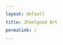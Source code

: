 ```yaml
---
layout: default
title: JFeelgood Art
permalink: /
---
```



<!DOCTYPE html>
<html lang="en">
<head>
    <meta charset="UTF-8">
    <meta name="viewport" content="width=device-width, initial-scale=1.0">
    <title>JFeelgood - Transform Through Art</title>
    <style>
        * {
            margin: 0;
            padding: 0;
            box-sizing: border-box;
        }

        :root {
            --primary-cta: #2d5f4f;
            --text-dark: #2a2a2a;
            --bg-light: #fafafa;
            --accent-light: #f5f5f5;
        }

        body {
            font-family: Georgia, 'Times New Roman', serif;
            background-color: var(--bg-light);
            color: var(--text-dark);
            line-height: 1.6;
            overflow-x: hidden;
        }

        /* Sticky CTA Bar */
        .sticky-cta {
            position: fixed;
            bottom: 0;
            left: 0;
            right: 0;
            background: rgba(255, 255, 255, 0.98);
            backdrop-filter: blur(10px);
            padding: 15px 20px;
            box-shadow: 0 -2px 20px rgba(0, 0, 0, 0.1);
            z-index: 1000;
            transform: translateY(100%);
            transition: transform 0.3s ease;
        }

        .sticky-cta.visible {
            transform: translateY(0);
        }

        .sticky-cta-content {
            max-width: 1200px;
            margin: 0 auto;
            display: flex;
            align-items: center;
            justify-content: space-between;
            gap: 20px;
            flex-wrap: wrap;
        }

        .sticky-cta p {
            font-size: 14px;
            margin: 0;
        }

        .sticky-cta form {
            display: flex;
            gap: 10px;
            flex: 1;
            max-width: 400px;
        }

        /* Hero Section */
        .hero {
            height: 100vh;
            min-height: 600px;
            position: relative;
            display: flex;
            align-items: center;
            justify-content: center;
            background: linear-gradient(135deg, #667eea 0%, #764ba2 100%);
            overflow: hidden;
        }

        .hero-overlay {
            position: absolute;
            top: 0;
            left: 0;
            right: 0;
            bottom: 0;
            background: rgba(0, 0, 0, 0.3);
            z-index: 1;
        }

        .hero-content {
            position: relative;
            z-index: 2;
            text-align: center;
            color: white;
            padding: 20px;
            max-width: 800px;
            animation: fadeInUp 1s ease;
        }

        @keyframes fadeInUp {
            from {
                opacity: 0;
                transform: translateY(30px);
            }
            to {
                opacity: 1;
                transform: translateY(0);
            }
        }

        .hero h1 {
            font-size: clamp(2.5rem, 6vw, 4.5rem);
            margin-bottom: 20px;
            font-weight: 400;
            letter-spacing: 2px;
        }

        .hero p {
            font-size: clamp(1.1rem, 2vw, 1.4rem);
            margin-bottom: 40px;
            opacity: 0.95;
        }

        /* Container */
        .container {
            max-width: 1200px;
            margin: 0 auto;
            padding: 0 20px;
        }

        /* Section Styles */
        section {
            padding: 80px 0;
        }

        .section-title {
            font-size: clamp(2rem, 4vw, 3rem);
            text-align: center;
            margin-bottom: 50px;
            font-weight: 400;
        }

        /* Email Capture Section */
        .email-capture {
            background: var(--accent-light);
            padding: 60px 0;
        }

        .email-form {
            max-width: 600px;
            margin: 0 auto;
            text-align: center;
        }

        .email-form h2 {
            font-size: 2rem;
            margin-bottom: 15px;
        }

        .email-form p {
            margin-bottom: 30px;
            font-size: 1.1rem;
        }

        .form-group {
            display: flex;
            gap: 15px;
            flex-wrap: wrap;
        }

        input[type="email"] {
            flex: 1;
            min-width: 250px;
            padding: 15px 20px;
            border: 2px solid #ddd;
            border-radius: 4px;
            font-size: 16px;
            font-family: inherit;
            transition: border-color 0.3s;
        }

        input[type="email"]:focus {
            outline: none;
            border-color: var(--primary-cta);
        }

        .btn {
            padding: 15px 35px;
            background: var(--primary-cta);
            color: white;
            border: none;
            border-radius: 4px;
            font-size: 16px;
            font-family: inherit;
            cursor: pointer;
            transition: all 0.3s ease;
            text-decoration: none;
            display: inline-block;
        }

        .btn:hover {
            background: #1f4437;
            transform: translateY(-2px);
            box-shadow: 0 4px 12px rgba(45, 95, 79, 0.3);
        }

        .btn-secondary {
            background: white;
            color: var(--primary-cta);
            border: 2px solid var(--primary-cta);
        }

        .btn-secondary:hover {
            background: var(--primary-cta);
            color: white;
        }

        /* Book Feature Section */
        .book-feature {
            background: white;
        }

        .book-content {
            display: grid;
            grid-template-columns: 1fr 1fr;
            gap: 60px;
            align-items: center;
        }

        .book-image {
            text-align: center;
        }

        .book-cover {
            width: 100%;
            max-width: 400px;
            height: auto;
            box-shadow: 0 20px 60px rgba(0, 0, 0, 0.2);
            transition: transform 0.3s ease;
        }

        .book-cover:hover {
            transform: scale(1.05);
        }

        .book-info h2 {
            font-size: 2.5rem;
            margin-bottom: 20px;
        }

        .book-info p {
            font-size: 1.1rem;
            margin-bottom: 30px;
            line-height: 1.8;
        }

        /* Art Prints Gallery */
        .prints-gallery {
            background: var(--bg-light);
        }

        .gallery-grid {
            display: grid;
            grid-template-columns: repeat(auto-fit, minmax(300px, 1fr));
            gap: 30px;
            margin-bottom: 40px;
        }

        .print-item {
            background: white;
            border-radius: 8px;
            overflow: hidden;
            transition: transform 0.3s ease, box-shadow 0.3s ease;
            cursor: pointer;
        }

        .print-item:hover {
            transform: translateY(-10px);
            box-shadow: 0 15px 40px rgba(0, 0, 0, 0.15);
        }

        .print-image {
            width: 100%;
            height: 350px;
            background: linear-gradient(135deg, #667eea 0%, #764ba2 100%);
            display: flex;
            align-items: center;
            justify-content: center;
            color: white;
            font-size: 1.2rem;
        }

        .print-info {
            padding: 20px;
            text-align: center;
        }

        .print-info h3 {
            font-size: 1.3rem;
            margin-bottom: 10px;
        }

        .print-price {
            font-size: 1.2rem;
            color: var(--primary-cta);
            font-weight: bold;
        }

        .gallery-cta {
            text-align: center;
        }

        /* Artist Bio Section */
        .artist-bio {
            background: white;
        }

        .bio-content {
            display: grid;
            grid-template-columns: 300px 1fr;
            gap: 60px;
            align-items: start;
        }

        .bio-image {
            width: 100%;
            height: 300px;
            background: linear-gradient(135deg, #667eea 0%, #764ba2 100%);
            border-radius: 8px;
        }

        .bio-text h2 {
            font-size: 2.5rem;
            margin-bottom: 20px;
        }

        .bio-text p {
            font-size: 1.1rem;
            margin-bottom: 20px;
            line-height: 1.8;
        }

        .social-links {
            display: flex;
            gap: 20px;
            margin-top: 30px;
        }

        .social-icon {
            width: 40px;
            height: 40px;
            background: var(--primary-cta);
            color: white;
            display: flex;
            align-items: center;
            justify-content: center;
            border-radius: 50%;
            text-decoration: none;
            transition: all 0.3s ease;
        }

        .social-icon:hover {
            background: #1f4437;
            transform: scale(1.1);
        }

        /* Footer */
        footer {
            background: var(--text-dark);
            color: white;
            padding: 60px 0 30px;
        }

        .footer-content {
            display: grid;
            grid-template-columns: repeat(auto-fit, minmax(250px, 1fr));
            gap: 40px;
            margin-bottom: 40px;
        }

        .footer-section h3 {
            margin-bottom: 20px;
            font-size: 1.3rem;
        }

        .footer-section p,
        .footer-section a {
            color: rgba(255, 255, 255, 0.8);
            text-decoration: none;
            display: block;
            margin-bottom: 10px;
        }

        .footer-section a:hover {
            color: white;
        }

        .footer-bottom {
            border-top: 1px solid rgba(255, 255, 255, 0.1);
            padding-top: 30px;
            text-align: center;
            color: rgba(255, 255, 255, 0.6);
        }

        .success-message {
            display: none;
            padding: 15px;
            background: #d4edda;
            color: #155724;
            border-radius: 4px;
            margin-top: 15px;
        }

        /* Responsive Design */
        @media (max-width: 768px) {
            .book-content,
            .bio-content {
                grid-template-columns: 1fr;
            }

            .sticky-cta-content {
                flex-direction: column;
                text-align: center;
            }

            .sticky-cta form {
                max-width: 100%;
            }

            .form-group {
                flex-direction: column;
            }

            input[type="email"],
            .btn {
                width: 100%;
            }

            section {
                padding: 50px 0;
            }
        }
    </style>
</head>
<body>
    <!-- Sticky CTA Bar -->
    <div class="sticky-cta" id="stickyCta">
        <div class="sticky-cta-content">
            <p><strong>Transform your perspective.</strong> Join our community for exclusive art insights.</p>
            <form onsubmit="handleEmailSubmit(event, 'sticky')">
                <input type="email" placeholder="Enter your email" required>
                <button type="submit" class="btn">Subscribe</button>
            </form>
        </div>
    </div>


 <img src="assets/images/JFeelgood_Montage.gif" 
     alt="JFeelgood_Montage" 
     style="max-width:200px; border-radius:12px; display:block; margin:1.5em auto 1em auto;" />

    <!-- Hero Section -->
    <section class="hero">
        <div class="hero-overlay"></div>
        <div class="hero-content">
            <h1>Transform Through Art</h1>
            <p>Discover the intersection of creativity, self-discovery, and visual storytelling. Welcome to a journey of personal transformation through the power of artistic expression.</p>
            <a href="#email-capture" class="btn">Start Your Journey</a>
        </div>
    </section>

    <!-- Email Capture Section -->
    <section class="email-capture" id="email-capture">
        <div class="container">
            <div class="email-form">
                <h2>Join the Community</h2>
                <p>Get exclusive access to new artwork, inspiration for personal growth, and insights into the creative process.</p>
                <form onsubmit="handleEmailSubmit(event, 'main')">
                    <div class="form-group">
                        <input type="email" placeholder="Your email address" required>
                        <button type="submit" class="btn">Subscribe Now</button>
                    </div>
                </form>
                <div class="success-message" id="mainSuccess">
                    Thank you for subscribing! Check your email for confirmation.
                </div>
            </div>
        </div>
    </section>

    <!-- Book Feature Section -->
    <section class="book-feature">
        <div class="container">
            <div class="book-content">
                <div class="book-image">
                    <div class="book-cover" style="background: linear-gradient(135deg, #667eea 0%, #764ba2 100%); display: flex; align-items: center; justify-content: center; color: white; font-size: 2rem; height: 500px;">
                        Thought Entropy
                    </div>
                </div>
                <div class="book-info">
                    <h2>Thought Entropy</h2>
                    <p>A transformative exploration of chaos, creativity, and the human condition. Thought Entropy invites you to embrace the beautiful disorder of your inner world and channel it into purposeful action.</p>
                    <p>Through powerful narratives and profound insights, discover how disorder can become your greatest source of creative energy and personal growth.</p>
                    <a href="https://www.amazon.com" target="_blank" class="btn">Buy on Amazon</a>
                </div>
            </div>
        </div>
    </section>

    <!-- Featured Art Prints -->
    <section class="prints-gallery">
        <div class="container">
            <h2 class="section-title">Featured Art Prints</h2>
            <div class="gallery-grid">
                <div class="print-item">
                    <div class="print-image">Ethereal Dreams</div>
                    <div class="print-info">
                        <h3>Ethereal Dreams</h3>
                        <p class="print-price">$125</p>
                    </div>
                </div>
                <div class="print-item">
                    <div class="print-image">Inner Cosmos</div>
                    <div class="print-info">
                        <h3>Inner Cosmos</h3>
                        <p class="print-price">$150</p>
                    </div>
                </div>
                <div class="print-item">
                    <div class="print-image">Transformation</div>
                    <div class="print-info">
                        <h3>Transformation</h3>
                        <p class="print-price">$135</p>
                    </div>
                </div>
                <div class="print-item">
                    <div class="print-image">Mindful Chaos</div>
                    <div class="print-info">
                        <h3>Mindful Chaos</h3>
                        <p class="print-price">$140</p>
                    </div>
                </div>
            </div>
            <div class="gallery-cta">
                <a href="#" class="btn">Browse Full Print Shop</a>
            </div>
        </div>
    </section>

    <!-- Artist Bio -->
    <section class="artist-bio">
        <div class="container">
            <div class="bio-content">
                <div class="bio-image"></div>
                <div class="bio-text">
                    <h2>About the Artist</h2>
                    <p>JFeelgood is an artist dedicated to exploring the depths of human consciousness through visual storytelling. With a focus on personal transformation and self-discovery, each piece invites viewers to confront their own inner landscapes.</p>
                    <p>Inspired by the philosophy that chaos can become creation, and that our struggles can transform into our greatest strengths, JFeelgood's work bridges the gap between abstract expression and tangible emotional resonance.</p>
                    <p><strong>Mission:</strong> To inspire personal transformation through art that speaks to the universal human experience of growth, struggle, and ultimately, triumph.</p>
                    <div class="social-links">
                        <a href="https://instagram.com" target="_blank" class="social-icon" title="Instagram">
                            <svg width="20" height="20" fill="currentColor" viewBox="0 0 24 24">
                                <path d="M12 2.163c3.204 0 3.584.012 4.85.07 3.252.148 4.771 1.691 4.919 4.919.058 1.265.069 1.645.069 4.849 0 3.205-.012 3.584-.069 4.849-.149 3.225-1.664 4.771-4.919 4.919-1.266.058-1.644.07-4.85.07-3.204 0-3.584-.012-4.849-.07-3.26-.149-4.771-1.699-4.919-4.92-.058-1.265-.07-1.644-.07-4.849 0-3.204.013-3.583.07-4.849.149-3.227 1.664-4.771 4.919-4.919 1.266-.057 1.645-.069 4.849-.069zm0-2.163c-3.259 0-3.667.014-4.947.072-4.358.2-6.78 2.618-6.98 6.98-.059 1.281-.073 1.689-.073 4.948 0 3.259.014 3.668.072 4.948.2 4.358 2.618 6.78 6.98 6.98 1.281.058 1.689.072 4.948.072 3.259 0 3.668-.014 4.948-.072 4.354-.2 6.782-2.618 6.979-6.98.059-1.28.073-1.689.073-4.948 0-3.259-.014-3.667-.072-4.947-.196-4.354-2.617-6.78-6.979-6.98-1.281-.059-1.69-.073-4.949-.073zm0 5.838c-3.403 0-6.162 2.759-6.162 6.162s2.759 6.163 6.162 6.163 6.162-2.759 6.162-6.163c0-3.403-2.759-6.162-6.162-6.162zm0 10.162c-2.209 0-4-1.79-4-4 0-2.209 1.791-4 4-4s4 1.791 4 4c0 2.21-1.791 4-4 4zm6.406-11.845c-.796 0-1.441.645-1.441 1.44s.645 1.44 1.441 1.44c.795 0 1.439-.645 1.439-1.44s-.644-1.44-1.439-1.44z"/>
                            </svg>
                        </a>
                        <a href="https://facebook.com" target="_blank" class="social-icon" title="Facebook">
                            <svg width="20" height="20" fill="currentColor" viewBox="0 0 24 24">
                                <path d="M24 12.073c0-6.627-5.373-12-12-12s-12 5.373-12 12c0 5.99 4.388 10.954 10.125 11.854v-8.385H7.078v-3.47h3.047V9.43c0-3.007 1.792-4.669 4.533-4.669 1.312 0 2.686.235 2.686.235v2.953H15.83c-1.491 0-1.956.925-1.956 1.874v2.25h3.328l-.532 3.47h-2.796v8.385C19.612 23.027 24 18.062 24 12.073z"/>
                            </svg>
                        </a>
                        <a href="https://twitter.com" target="_blank" class="social-icon" title="Twitter">
                            <svg width="20" height="20" fill="currentColor" viewBox="0 0 24 24">
                                <path d="M23.953 4.57a10 10 0 01-2.825.775 4.958 4.958 0 002.163-2.723c-.951.555-2.005.959-3.127 1.184a4.92 4.92 0 00-8.384 4.482C7.69 8.095 4.067 6.13 1.64 3.162a4.822 4.822 0 00-.666 2.475c0 1.71.87 3.213 2.188 4.096a4.904 4.904 0 01-2.228-.616v.06a4.923 4.923 0 003.946 4.827 4.996 4.996 0 01-2.212.085 4.936 4.936 0 004.604 3.417 9.867 9.867 0 01-6.102 2.105c-.39 0-.779-.023-1.17-.067a13.995 13.995 0 007.557 2.209c9.053 0 13.998-7.496 13.998-13.985 0-.21 0-.42-.015-.63A9.935 9.935 0 0024 4.59z"/>
                            </svg>
                        </a>
                    </div>
                </div>
            </div>
        </div>
    </section>

    <!-- Footer -->
    <footer>
        <div class="container">
            <div class="footer-content">
                <div class="footer-section">
                    <h3>JFeelgood</h3>
                    <p>Transforming perspectives through art and self-discovery.</p>
                </div>
                <div class="footer-section">
                    <h3>Quick Links</h3>
                    <a href="#email-capture">Subscribe</a>
                    <a href="#book-feature">Thought Entropy</a>
                    <a href="#prints-gallery">Art Prints</a>
                    <a href="#artist-bio">About</a>
                </div>
                <div class="footer-section">
                    <h3>Stay Connected</h3>
                    <p>Join our mailing list for exclusive content and updates.</p>
                    <form onsubmit="handleEmailSubmit(event, 'footer')">
                        <div style="display: flex; gap: 10px; margin-top: 15px;">
                            <input type="email" placeholder="Your email" required style="flex: 1; padding: 10px; border: none; border-radius: 4px;">
                            <button type="submit" class="btn" style="padding: 10px 20px;">Join</button>
                        </div>
                    </form>
                    <div class="success-message" id="footerSuccess">
                        Thank you for subscribing!
                    </div>
                </div>
            </div>
            <div class="footer-bottom">
                <p>&copy; 2025 JFeelgood. All rights reserved. | <a href="#" style="color: inherit;">Privacy Policy</a></p>
            </div>
        </div>
    </footer>

    <script>
        // Show sticky CTA after 5 seconds
        setTimeout(() => {
            document.getElementById('stickyCta').classList.add('visible');
        }, 5000);

        // Handle email form submissions
        function handleEmailSubmit(event, formType) {
            event.preventDefault();
            const form = event.target;
            const email = form.querySelector('input[type="email"]').value;
            
            // Here you would integrate with your email service (Mailchimp, etc.)
            console.log('Email submitted:', email, 'from', formType, 'form');
            
            // Show success message
            if (formType === 'main') {
                document.getElementById('mainSuccess').style.display = 'block';
                setTimeout(() => {
                    document.getElementById('mainSuccess').style.display = 'none';
                }, 5000);
            } else if (formType === 'footer') {
                document.getElementById('footerSuccess').style.display = 'block';
                setTimeout(() => {
                    document.getElementById('footerSuccess').style.display = 'none';
                }, 5000);
            } else if (formType === 'sticky') {
                alert('Thank you for subscribing!');
            }
            
            form.reset();
        }

        // Smooth scrolling for anchor links
        document.querySelectorAll('a[href^="#"]').forEach(anchor => {
            anchor.addEventListener('click', function (e) {
                e.preventDefault();
                const target = document.querySelector(this.getAttribute('href'));
                if (target) {
                    target.scrollIntoView({
                        behavior: 'smooth',
                        block: 'start'
                    });
                }
            });
        });
    </script>
</body>
</html>
